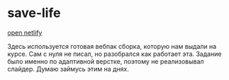 # save-life #
[open netlify](https://save-life-project.netlify.app) 
  
Здесь используется готовая вебпак сборка, которую нам выдали на курсе. Сам с нуля не писал, но разобрался как работает эта. Задание было именно по адаптивной верстке, поэтому не реализовывал слайдер. Думаю займусь этим на днях.
